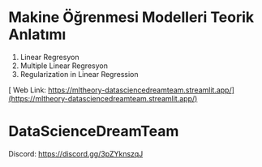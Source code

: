 # Makine Öğrenmesi Modelleri Teorik Anlatımı

1. Linear Regresyon
2. Multiple Linear Regresyon
3. Regularization in Linear Regression

[ Web Link: https://mltheory-datasciencedreamteam.streamlit.app/](https://mltheory-datasciencedreamteam.streamlit.app/)

# DataScienceDreamTeam
Discord: https://discord.gg/3pZYknszqJ
